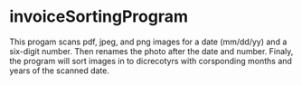 # invoiceSortingProgram

This progam scans pdf, jpeg, and png images for a date (mm/dd/yy) and a six-digit number. Then renames the photo after the date and number. Finaly, the program will sort images in to dicrecotyrs with corsponding months and years of the scanned date. 
